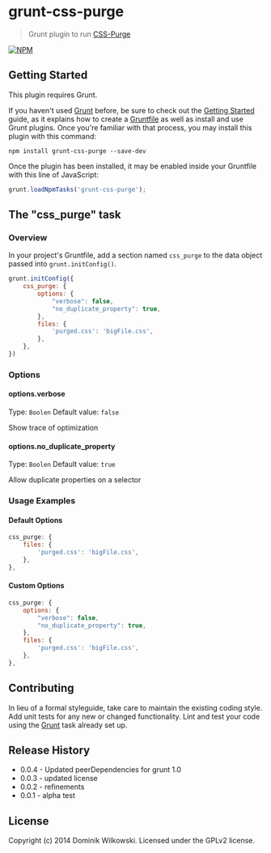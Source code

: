 grunt-css-purge
===============

> Grunt plugin to run [CSS-Purge](https://github.com/rbtech/css-purge)

[![NPM](https://nodei.co/npm/grunt-css-purge.png)](https://nodei.co/npm/grunt-css-purge/)

## Getting Started
This plugin requires Grunt.

If you haven't used [Grunt](http://gruntjs.com/) before, be sure to check out the [Getting Started](http://gruntjs.com/getting-started) guide,
as it explains how to create a [Gruntfile](http://gruntjs.com/sample-gruntfile) as well as install and use Grunt plugins. Once you're familiar
with that process, you may install this plugin with this command:

```shell
npm install grunt-css-purge --save-dev
```

Once the plugin has been installed, it may be enabled inside your Gruntfile with this line of JavaScript:

```js
grunt.loadNpmTasks('grunt-css-purge');
```

## The "css_purge" task

### Overview
In your project's Gruntfile, add a section named `css_purge` to the data object passed into `grunt.initConfig()`.

```js
grunt.initConfig({
	css_purge: {
		options: {
			"verbose": false,
			"no_duplicate_property": true,
		},
		files: {
			'purged.css': 'bigFile.css',
		},
	},
})
```

### Options

#### options.verbose
Type: `Boolen`
Default value: `false`

Show trace of optimization

#### options.no_duplicate_property
Type: `Boolen`
Default value: `true`

Allow duplicate properties on a selector

### Usage Examples

#### Default Options

```js
css_purge: {
	files: {
		'purged.css': 'bigFile.css',
	},
},
```

#### Custom Options

```js
css_purge: {
	options: {
		"verbose": false,
		"no_duplicate_property": true,
	},
	files: {
		'purged.css': 'bigFile.css',
	},
},
```

## Contributing
In lieu of a formal styleguide, take care to maintain the existing coding style.
Add unit tests for any new or changed functionality. Lint and test your code using the [Grunt](http://gruntjs.com/) task already set up.

## Release History
* 0.0.4 - Updated peerDependencies for grunt 1.0
* 0.0.3 - updated license
* 0.0.2 - refinements
* 0.0.1 - alpha test

## License
Copyright (c) 2014 Dominik Wilkowski. Licensed under the GPLv2 license.
